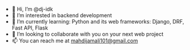 - 👋 Hi, I’m @dj-idk
- 👀 I’m interested in backend development
- 🌱 I’m currently learning: Python and its web frameworks: Django, DRF, Fast API, Flask
- 💞️ I’m looking to collaborate with you on your next web project
- 📫 You can reach me at mahdijamali101@gmail.com


